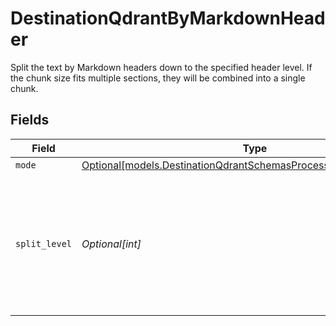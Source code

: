 # DestinationQdrantByMarkdownHeader

Split the text by Markdown headers down to the specified header level. If the chunk size fits multiple sections, they will be combined into a single chunk.


## Fields

| Field                                                                                                                                  | Type                                                                                                                                   | Required                                                                                                                               | Description                                                                                                                            |
| -------------------------------------------------------------------------------------------------------------------------------------- | -------------------------------------------------------------------------------------------------------------------------------------- | -------------------------------------------------------------------------------------------------------------------------------------- | -------------------------------------------------------------------------------------------------------------------------------------- |
| `mode`                                                                                                                                 | [Optional[models.DestinationQdrantSchemasProcessingTextSplitterMode]](../models/destinationqdrantschemasprocessingtextsplittermode.md) | :heavy_minus_sign:                                                                                                                     | N/A                                                                                                                                    |
| `split_level`                                                                                                                          | *Optional[int]*                                                                                                                        | :heavy_minus_sign:                                                                                                                     | Level of markdown headers to split text fields by. Headings down to the specified level will be used as split points                   |